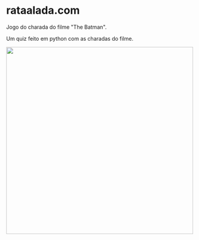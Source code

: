 <h1>rataalada.com</h1>

<p>Jogo do charada do filme "The Batman".</p>
<p>Um quiz feito em python com as charadas do filme.</p>

<img src="https://larepublica.cronosmedia.glr.pe/original/2022/03/11/622bde4c691b966bff209e57.jpg" style="width: 500px">